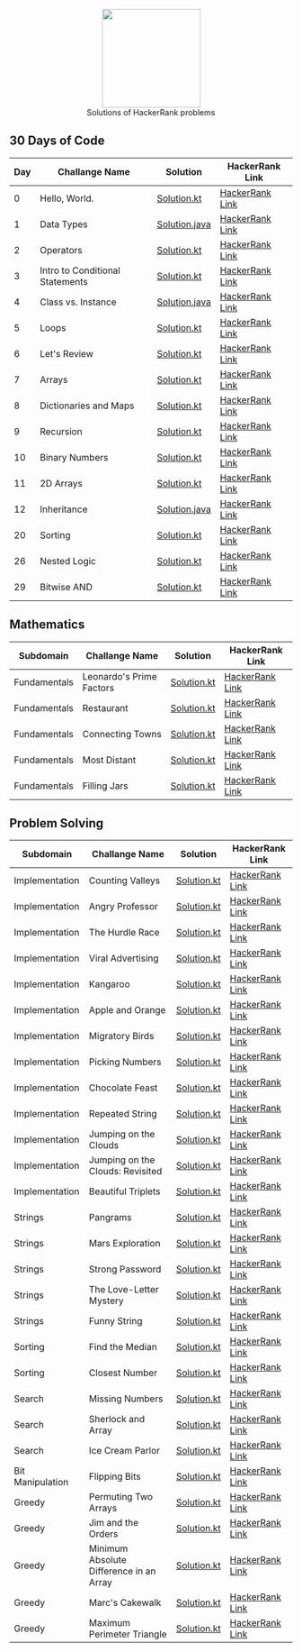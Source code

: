 <p align="center">
    <a href="https://www.hackerrank.com/eneskayiklik">
        <img height=175 src="https://hrcdn.net/hackerrank/assets/styleguide/logo_wordmark-13074b67abceb42ce8fd38bdeaac6926.svg">
    </a>
    <br>Solutions of HackerRank problems
</p>

## 30 Days of Code
| Day | Challange Name | Solution | HackerRank Link |
|-----|----------------|----------|-----------------|
|  0  |Hello, World. |[Solution.kt](https://github.com/Enes-Kayiklik/HackerRank-Solutions/blob/master/src/thirtydayofcode/HelloWorld.kt)|[HackerRank Link](https://www.hackerrank.com/challenges/30-hello-world/problem)|
|  1  |Data Types|[Solution.java](https://github.com/Enes-Kayiklik/HackerRank-Solutions/blob/master/src/thirtydayofcode/DataTypes.java)|[HackerRank Link](https://www.hackerrank.com/challenges/30-data-types/problem)|
|  2  |Operators|[Solution.kt](https://github.com/Enes-Kayiklik/HackerRank-Solutions/blob/master/src/thirtydayofcode/Operators.kt)|[HackerRank Link](https://www.hackerrank.com/challenges/30-operators/problem)|
|  3  |Intro to Conditional Statements|[Solution.kt](https://github.com/Enes-Kayiklik/HackerRank-Solutions/blob/master/src/thirtydayofcode/ConditionalStatements.kt)|[HackerRank Link](https://www.hackerrank.com/challenges/30-conditional-statements/problem)|
|  4  |Class vs. Instance|[Solution.java](https://github.com/Enes-Kayiklik/HackerRank-Solutions/blob/master/src/thirtydayofcode/ClassVsInstance.java)|[HackerRank Link](https://www.hackerrank.com/challenges/30-class-vs-instance/problem)|
|  5  |Loops|[Solution.kt](https://github.com/Enes-Kayiklik/HackerRank-Solutions/blob/master/src/thirtydayofcode/Loops.kt)|[HackerRank Link](https://www.hackerrank.com/challenges/30-loops/problem)|
|  6  |Let's Review|[Solution.kt](https://github.com/Enes-Kayiklik/HackerRank-Solutions/blob/master/src/thirtydayofcode/LetsReview.kt)|[HackerRank Link](https://www.hackerrank.com/challenges/30-review-loop/problem)|
|  7  |Arrays|[Solution.kt](https://github.com/Enes-Kayiklik/HackerRank-Solutions/blob/master/src/thirtydayofcode/Arrays.kt)|[HackerRank Link](https://www.hackerrank.com/challenges/30-arrays/problem)|
|  8  |Dictionaries and Maps|[Solution.kt](https://github.com/Enes-Kayiklik/HackerRank-Solutions/blob/master/src/thirtydayofcode/DictionariesAndMaps.kt)|[HackerRank Link](https://www.hackerrank.com/challenges/30-dictionaries-and-maps/problem)|
|  9  |Recursion|[Solution.kt](https://github.com/Enes-Kayiklik/HackerRank-Solutions/blob/master/src/thirtydayofcode/Recursion.kt)|[HackerRank Link](https://www.hackerrank.com/challenges/30-recursion/problem)|
|  10  | Binary Numbers|[Solution.kt](https://github.com/Enes-Kayiklik/HackerRank-Solutions/blob/master/src/thirtydayofcode/BinaryNumbers.kt)|[HackerRank Link](https://www.hackerrank.com/challenges/30-binary-numbers/problem)|
|  11  | 2D Arrays|[Solution.kt](https://github.com/Enes-Kayiklik/HackerRank-Solutions/blob/master/src/thirtydayofcode/2DArray.kt)|[HackerRank Link](https://www.hackerrank.com/challenges/30-2d-arrays/problem)|
|  12  | Inheritance|[Solution.java](https://github.com/Enes-Kayiklik/HackerRank-Solutions/blob/master/src/thirtydayofcode/Inheritance.java)|[HackerRank Link](https://www.hackerrank.com/challenges/30-inheritance/problem)|
|  20  | Sorting|[Solution.kt](https://github.com/Enes-Kayiklik/HackerRank-Solutions/blob/master/src/thirtydayofcode/Sorting.kt)|[HackerRank Link](https://www.hackerrank.com/challenges/30-sorting/problem)|
|  26  | Nested Logic|[Solution.kt](https://github.com/Enes-Kayiklik/HackerRank-Solutions/blob/master/src/thirtydayofcode/NestedLogic.kt)|[HackerRank Link](https://www.hackerrank.com/challenges/30-nested-logic/problem)|
|  29  | Bitwise AND|[Solution.kt](https://github.com/Enes-Kayiklik/HackerRank-Solutions/blob/master/src/thirtydayofcode/Bitwise%20AND.kt)|[HackerRank Link](https://www.hackerrank.com/challenges/30-bitwise-and/problem)|

## Mathematics
| Subdomain | Challange Name | Solution | HackerRank Link |
|-----|----------------|----------|-----------------|
|  Fundamentals  |Leonardo's Prime Factors |[Solution.kt](https://github.com/Enes-Kayiklik/HackerRank-Solutions/blob/master/src/mathematics/fundamentals/LeonardsPrimeFactor.kt)|[HackerRank Link](https://www.hackerrank.com/challenges/leonardo-and-prime/problem)|
|  Fundamentals  |Restaurant |[Solution.kt](https://github.com/Enes-Kayiklik/HackerRank-Solutions/blob/master/src/mathematics/fundamentals/Restaurant.kt)|[HackerRank Link](https://www.hackerrank.com/challenges/restaurant/problem)|
|  Fundamentals  |Connecting Towns |[Solution.kt](https://github.com/Enes-Kayiklik/HackerRank-Solutions/blob/master/src/mathematics/fundamentals/ConnectingTowns.kt)|[HackerRank Link](https://www.hackerrank.com/challenges/connecting-towns/problem)|
|  Fundamentals  |Most Distant |[Solution.kt](https://github.com/Enes-Kayiklik/HackerRank-Solutions/blob/master/src/mathematics/fundamentals/MostDistant.kt)|[HackerRank Link](https://www.hackerrank.com/challenges/most-distant/problem)|
|  Fundamentals  |Filling Jars |[Solution.kt](https://github.com/Enes-Kayiklik/HackerRank-Solutions/blob/master/src/mathematics/fundamentals/FillingJars.kt)|[HackerRank Link](https://www.hackerrank.com/challenges/filling-jars/problem)|

## Problem Solving
| Subdomain | Challange Name | Solution | HackerRank Link |
|-----|----------------|----------|-----------------|
|  Implementation  |Counting Valleys  |[Solution.kt](https://github.com/Enes-Kayiklik/HackerRank-Solutions/blob/master/src/problemsolving/implementation/CountingValleys.kt)|[HackerRank Link](https://www.hackerrank.com/challenges/counting-valleys/problem)|
|  Implementation  |Angry Professor  |[Solution.kt](https://github.com/Enes-Kayiklik/HackerRank-Solutions/blob/master/src/problemsolving/implementation/AngryProfessor.kt)|[HackerRank Link](https://www.hackerrank.com/challenges/angry-professor/problem)|
|  Implementation  |The Hurdle Race |[Solution.kt](https://github.com/Enes-Kayiklik/HackerRank-Solutions/blob/master/src/problemsolving/implementation/TheHurdleRace.kt)|[HackerRank Link](https://www.hackerrank.com/challenges/the-hurdle-race/problem)|
|  Implementation  |Viral Advertising |[Solution.kt](https://github.com/Enes-Kayiklik/HackerRank-Solutions/blob/master/src/problemsolving/implementation/ViralAdvertising.kt)|[HackerRank Link](https://www.hackerrank.com/challenges/strange-advertising/problem)|
|  Implementation  |Kangaroo |[Solution.kt](https://github.com/Enes-Kayiklik/HackerRank-Solutions/blob/master/src/problemsolving/implementation/Kangaroo.kt)|[HackerRank Link](https://www.hackerrank.com/challenges/kangaroo/problem)|
|  Implementation  |Apple and Orange |[Solution.kt](https://github.com/Enes-Kayiklik/HackerRank-Solutions/blob/master/src/problemsolving/implementation/AppleAndOrange.kt)|[HackerRank Link](https://www.hackerrank.com/challenges/apple-and-orange/problem)|
|  Implementation  |Migratory Birds |[Solution.kt](https://github.com/Enes-Kayiklik/HackerRank-Solutions/blob/master/src/problemsolving/implementation/MigratoryBirds.kt)|[HackerRank Link](https://www.hackerrank.com/challenges/migratory-birds/problem)|
|  Implementation  |Picking Numbers |[Solution.kt](https://github.com/Enes-Kayiklik/HackerRank-Solutions/blob/master/src/problemsolving/implementation/PickingNumbers.kt)|[HackerRank Link](https://www.hackerrank.com/challenges/picking-numbers/problem)|
|  Implementation  |Chocolate Feast |[Solution.kt](https://github.com/Enes-Kayiklik/HackerRank-Solutions/blob/master/src/problemsolving/implementation/ChocolateFeast.kt)|[HackerRank Link](https://www.hackerrank.com/challenges/chocolate-feast/problem)|
|  Implementation  |Repeated String |[Solution.kt](https://github.com/Enes-Kayiklik/HackerRank-Solutions/blob/master/src/problemsolving/implementation/RepeatedString.kt)|[HackerRank Link](https://www.hackerrank.com/challenges/repeated-string/problem)|
|  Implementation  |Jumping on the Clouds |[Solution.kt](https://github.com/Enes-Kayiklik/HackerRank-Solutions/blob/master/src/problemsolving/implementation/JumpingontheClouds.kt)|[HackerRank Link](https://www.hackerrank.com/challenges/jumping-on-the-clouds/problem)|
|  Implementation  |Jumping on the Clouds: Revisited |[Solution.kt](https://github.com/Enes-Kayiklik/HackerRank-Solutions/blob/master/src/problemsolving/implementation/JumpingontheCloudsRevisited.kt)|[HackerRank Link](https://www.hackerrank.com/challenges/jumping-on-the-clouds-revisited/problem)|
|  Implementation  |Beautiful Triplets |[Solution.kt](https://github.com/Enes-Kayiklik/HackerRank-Solutions/blob/master/src/problemsolving/implementation/BeautifulTriplets.kt)|[HackerRank Link](https://www.hackerrank.com/challenges/beautiful-triplets/problem)|
|  Strings  |Pangrams |[Solution.kt](https://github.com/Enes-Kayiklik/HackerRank-Solutions/blob/master/src/problemsolving/strings/Pangrams.kt)|[HackerRank Link](https://www.hackerrank.com/challenges/pangrams/problem)|
|  Strings  |Mars Exploration |[Solution.kt](https://github.com/Enes-Kayiklik/HackerRank-Solutions/blob/master/src/problemsolving/strings/MarsExploration.kt)|[HackerRank Link](https://www.hackerrank.com/challenges/mars-exploration/problem)|
|  Strings  |Strong Password |[Solution.kt](https://github.com/Enes-Kayiklik/HackerRank-Solutions/blob/master/src/problemsolving/strings/StrongPassword.kt)|[HackerRank Link](https://www.hackerrank.com/challenges/strong-password/problem)|
|  Strings  |The Love-Letter Mystery |[Solution.kt](https://github.com/Enes-Kayiklik/HackerRank-Solutions/blob/master/src/problemsolving/strings/TheLove-LetterMystery.kt)|[HackerRank Link](https://www.hackerrank.com/challenges/the-love-letter-mystery/problem)|
|  Strings  |Funny String |[Solution.kt](https://github.com/Enes-Kayiklik/HackerRank-Solutions/blob/master/src/problemsolving/strings/Funny%20String.kt)|[HackerRank Link](https://www.hackerrank.com/challenges/funny-string/problem)|
|  Sorting  |Find the Median |[Solution.kt](https://github.com/Enes-Kayiklik/HackerRank-Solutions/blob/master/src/problemsolving/sorting/FindTheMedian.kt)|[HackerRank Link](https://www.hackerrank.com/challenges/find-the-median/problem)|
|  Sorting  |Closest Number |[Solution.kt](https://github.com/Enes-Kayiklik/HackerRank-Solutions/blob/master/src/problemsolving/sorting/ClosestNumbers.kt)|[HackerRank Link](https://www.hackerrank.com/challenges/closest-numbers/problem)|
|  Search  |Missing Numbers |[Solution.kt](https://github.com/Enes-Kayiklik/HackerRank-Solutions/blob/master/src/problemsolving/search/MissingNumbers.kt)|[HackerRank Link](https://www.hackerrank.com/challenges/missing-numbers/problem)|
|  Search  |Sherlock and Array |[Solution.kt](https://github.com/Enes-Kayiklik/HackerRank-Solutions/blob/master/src/problemsolving/search/SherlockandArray.kt)|[HackerRank Link](https://www.hackerrank.com/challenges/sherlock-and-array/problem)|
|  Search  |Ice Cream Parlor |[Solution.kt](https://github.com/Enes-Kayiklik/HackerRank-Solutions/blob/master/src/problemsolving/search/IceCreamParlor.kt)|[HackerRank Link](https://www.hackerrank.com/challenges/icecream-parlor/problem)|
|  Bit Manipulation  |Flipping Bits |[Solution.kt](https://github.com/Enes-Kayiklik/HackerRank-Solutions/blob/master/src/problemsolving/bitmanipulation/FlippingBits.kt)|[HackerRank Link](https://www.hackerrank.com/challenges/flipping-bits/problem)|
|  Greedy  |Permuting Two Arrays |[Solution.kt](https://github.com/Enes-Kayiklik/HackerRank-Solutions/blob/master/src/problemsolving/greedy/PermutingTwoArrays.kt)|[HackerRank Link](https://www.hackerrank.com/challenges/two-arrays/problem)|
|  Greedy  |Jim and the Orders |[Solution.kt](https://github.com/Enes-Kayiklik/HackerRank-Solutions/blob/master/src/problemsolving/greedy/JimandtheOrders.kt)|[HackerRank Link](https://www.hackerrank.com/challenges/jim-and-the-orders/problem)|
|  Greedy  |Minimum Absolute Difference in an Array |[Solution.kt](https://github.com/Enes-Kayiklik/HackerRank-Solutions/blob/master/src/problemsolving/greedy/MinimumAbsoluteDifferenceinanArray.kt)|[HackerRank Link](https://www.hackerrank.com/challenges/minimum-absolute-difference-in-an-array/problem)|
|  Greedy  |Marc's Cakewalk |[Solution.kt](https://github.com/Enes-Kayiklik/HackerRank-Solutions/blob/master/src/problemsolving/greedy/Marc'sCakewalk.kt)|[HackerRank Link](https://www.hackerrank.com/challenges/marcs-cakewalk/problem)|
|  Greedy  |Maximum Perimeter Triangle |[Solution.kt](https://github.com/Enes-Kayiklik/HackerRank-Solutions/blob/master/src/problemsolving/greedy/MaximumPerimeterTriangle.kt)|[HackerRank Link](https://www.hackerrank.com/challenges/maximum-perimeter-triangle/problem)|
